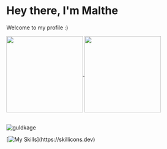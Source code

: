 # Hey there, I'm Malthe
Welcome to my profile :)

<a href="https://github.com/anuraghazra/github-readme-stats">
  <img height=200 align="center" src="https://github-readme-stats.vercel.app/api?username=FvxkYqnxXD&theme=algolia&show_icons=true" />
</a>
<a href="https://github.com/anuraghazra/convoychat">
  <img height=200 align="center" src="https://github-readme-stats.vercel.app/api/top-langs/?username=FvxkYqnxXD&theme=algolia&langs_count=3" />
</a>

<br><a><img src="https://komarev.com/ghpvc/?username=FvxkYqnxXD&label=Profile%20views&color=0e75b6&style=flat" alt="guldkage" /></a></br>


[![My Skills](https://skillicons.dev/icons?i=bash,cloudflare,css,ubuntu,docker,github,grafana,html,linux,mysql,nginx,php,vscode,windows,)](https://skillicons.dev)
